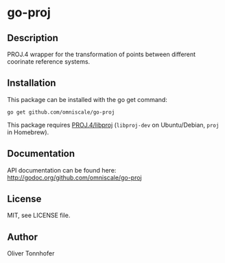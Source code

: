 go-proj
=======

Description
-----------

PROJ.4 wrapper for the transformation of points between different coorinate reference systems.

Installation
------------

This package can be installed with the go get command:

    go get github.com/omniscale/go-proj

This package requires [PROJ.4/libproj](https://trac.osgeo.org/proj/) (`libproj-dev` on Ubuntu/Debian, `proj` in Homebrew).

Documentation
-------------

API documentation can be found here: http://godoc.org/github.com/omniscale/go-proj


License
-------

MIT, see LICENSE file.

Author
------

Oliver Tonnhofer
